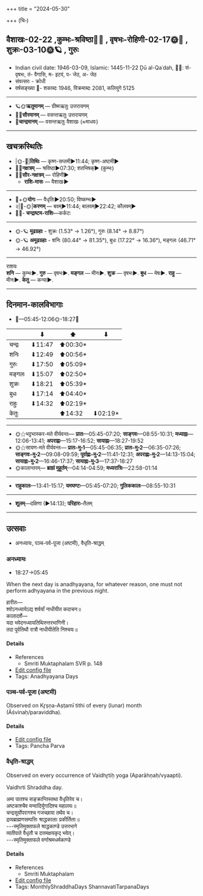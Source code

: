 +++
title = "2024-05-30"

+++
(चि॰)
## वैशाखः-02-22  ,कुम्भः-श्रविष्ठा🌛🌌  ,  वृषभः-रोहिणी-02-17🌞🌌  ,  शुक्रः-03-10🌞🪐  , गुरुः
- Indian civil date: 1946-03-09, Islamic: 1445-11-22 Ḏū al-Qaʿdah, 🌌🌞: सं- वृषभः, तं- वैगासि, म- इटवं, प- जेठ, अ- जेठ
- संवत्सरः - क्रोधी
- वर्षसङ्ख्या 🌛- शकाब्दः 1946, विक्रमाब्दः 2081, कलियुगे 5125
___________________
- 🪐🌞**ऋतुमानम्** — ग्रीष्मऋतुः उत्तरायणम्
- 🌌🌞**सौरमानम्** — वसन्तऋतुः उत्तरायणम्
- 🌛**चान्द्रमानम्** — वसन्तऋतुः वैशाखः (≈माधवः)
___________________


## खचक्रस्थितिः
- |🌞-🌛|**तिथिः** — कृष्ण-सप्तमी►11:44; कृष्ण-अष्टमी►  
- 🌌🌛**नक्षत्रम्** — श्रविष्ठा►07:30; शतभिषक्► (कुम्भः)  
- 🌌🌞**सौर-नक्षत्रम्** — रोहिणी►  
  - **राशि-मासः** — वैशाखः► 
___________________
- 🌛+🌞**योगः** — वैधृतिः►20:50; विष्कम्भः►  
- २|🌛-🌞|**करणम्** — बवम्►11:44; बालवम्►22:42; कौलवम्►  
- 🌌🌛- **चन्द्राष्टम-राशिः**—कर्कटः  
___________________
- 🌞-🪐 **मूढग्रहाः** - शुक्रः (1.53° → 1.26°), गुरुः (8.14° → 8.87°)
- 🌞-🪐 **अमूढग्रहाः** - शनिः (80.44° → 81.35°), बुधः (17.22° → 16.36°), मङ्गलः (46.71° → 46.92°)
___________________
राशयः  
**शनि** — कुम्भः►. **गुरु** — वृषभः►. **मङ्गल** — मीनः►. **शुक्र** — वृषभः►. **बुध** — मेषः►. **राहु** — मीनः►. **केतु** — कन्या►. 
___________________


## दिनमान-कालविभागाः
- 🌅—05:45-12:06🌞-18:27🌇  

|      |⬇     |⬆     |⬇     |
|------|-----|-----|------|
|चन्द्रः|⬇11:47 |⬆00:30*|     |
|शनिः   |⬇12:49 |⬆00:56*|     |
|गुरुः  |⬇17:50 |⬆05:09*|     |
|मङ्गलः |⬇15:07 |⬆02:50*|     |
|शुक्रः |⬇18:21 |⬆05:39*|     |
|बुधः   |⬇17:14 |⬆04:40*|     |
|राहुः  |⬇14:32 |⬆02:19*|     |
|केतुः  |     |⬆14:32 |⬇02:19*|
___________________
- 🌞⚝भट्टभास्कर-मते वीर्यवन्तः— **प्रातः**—05:45-07:20; **साङ्गवः**—08:55-10:31; **मध्याह्नः**—12:06-13:41; **अपराह्णः**—15:17-16:52; **सायाह्नः**—18:27-19:52  
- 🌞⚝सायण-मते वीर्यवन्तः— **प्रातः-मु॰1**—05:45-06:35; **प्रातः-मु॰2**—06:35-07:26; **साङ्गवः-मु॰2**—09:08-09:59; **पूर्वाह्णः-मु॰2**—11:41-12:31; **अपराह्णः-मु॰2**—14:13-15:04; **सायाह्नः-मु॰2**—16:46-17:37; **सायाह्नः-मु॰3**—17:37-18:27  
- 🌞कालान्तरम्— **ब्राह्मं मुहूर्तम्**—04:14-04:59; **मध्यरात्रिः**—22:58-01:14  
___________________
- **राहुकालः**—13:41-15:17; **यमघण्टः**—05:45-07:20; **गुलिककालः**—08:55-10:31  
___________________
- **शूलम्**—दक्षिणा (►14:13); **परिहारः**–तैलम्  
___________________

## उत्सवाः
- अनध्यायः, पञ्च-पर्व-पूजा (अष्टमी), वैधृति-श्राद्धम्
### अनध्यायः
- 18:27→05:45



When the next day is anadhyayana, for whatever reason, one must not perform adhyayana in the previous night.

हारीतः—  
श्वोऽनध्यायेऽद्य शर्वर्यां नाधीयीत कदाचन॥  
कालादर्शे—  
यदा भवेदनध्यायतिथिरुत्तरभागिनी।  
तदा पूर्वतिथौ रात्रौ नाधीयीतेति निश्चयः॥



#### Details
- References
  - Smriti Muktaphalam SVR p.  148
- [Edit config file](https://github.com/jyotisham/adyatithi/blob/master/time_focus/adhyayana/description_only/anadhyAyaH~pUrvarAtrau.toml)
- Tags: Anadhyayana Days


### पञ्च-पर्व-पूजा (अष्टमी)

Observed on Kr̥ṣṇa-Aṣṭamī tithi of every (lunar) month (Āśvinaḥ/paraviddha). 



#### Details
- [Edit config file](https://github.com/jyotisham/adyatithi/blob/master/devatA/devIparva/lunar_month/tithi/00/23/pancha-parva-3.toml)
- Tags: Pancha Parva


### वैधृति-श्राद्धम्

Observed on every occurrence of Vaidhr̥tiḥ yoga (Aparāhṇaḥ/vyaapti). 

Vaidhrti Shraddha day.

अमा पातश्च सङ्क्रान्तिस्तथा वैधृतिरेव च।  
अष्टकाश्चैव मन्वादिर्युगादिश्च महालयः॥  
चन्द्रसूर्योपरागश्च गजच्छाया तथैव च।  
द्रव्यब्राह्मणसम्पत्तिः श्राद्धकालाः प्रकीर्तिताः॥  
---स्मृतिमुक्ताफले श्राद्धकाण्डे उत्तरभागे  
व्यतीपाते वैधृतौ च दत्तमक्षयकृद् भवेत्।  
---स्मृतिमुक्ताफले वर्णाश्रमधर्मकाण्डे



#### Details
- References
  - Smriti Muktaphalam
- [Edit config file](https://github.com/jyotisham/adyatithi/blob/master/devatA/pitR/sidereal_solar_month/yoga/00/27/vaidhRti-zrAddham.toml)
- Tags: MonthlyShraddhaDays ShannavatiTarpanaDays


